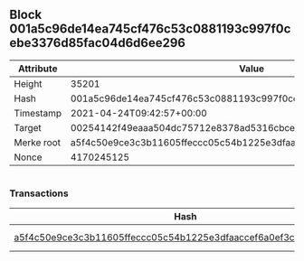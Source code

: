 ## Block 001a5c96de14ea745cf476c53c0881193c997f0cebe3376d85fac04d6d6ee296

Attribute | Value
--- | ---
Height | 35201
Hash | 001a5c96de14ea745cf476c53c0881193c997f0cebe3376d85fac04d6d6ee296
Timestamp | 2021-04-24T09:42:57+00:00
Target | 00254142f49eaaa504dc75712e8378ad5316cbcead634704b3734b6271167cc4
Merke root | a5f4c50e9ce3c3b11605ffeccc05c54b1225e3dfaaccef6a0ef3c822a6d7c4b0
Nonce | 4170245125

```

```

### Transactions

Hash | Amount
--- | ---
[a5f4c50e9ce3c3b11605ffeccc05c54b1225e3dfaaccef6a0ef3c822a6d7c4b0](a5f4c50e9ce3c3b11605ffeccc05c54b1225e3dfaaccef6a0ef3c822a6d7c4b0.md) | 10.00000000 SKEPTI 
